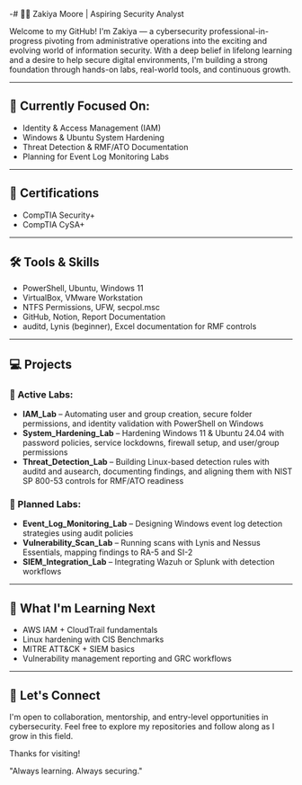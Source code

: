 -# 👋🏽 Zakiya Moore | Aspiring Security Analyst

Welcome to my GitHub! I'm Zakiya — a cybersecurity professional-in-progress pivoting from administrative operations into the exciting and evolving world of information security. With a deep belief in lifelong learning and a desire to help secure digital environments, I'm building a strong foundation through hands-on labs, real-world tools, and continuous growth.

---

## 🔐 Currently Focused On:

* Identity & Access Management (IAM)
* Windows & Ubuntu System Hardening
* Threat Detection & RMF/ATO Documentation
* Planning for Event Log Monitoring Labs

---

## 🧠 Certifications

* CompTIA Security+
* CompTIA CySA+

---

## 🛠️ Tools & Skills

* PowerShell, Ubuntu, Windows 11
* VirtualBox, VMware Workstation
* NTFS Permissions, UFW, secpol.msc
* GitHub, Notion, Report Documentation
* auditd, Lynis (beginner), Excel documentation for RMF controls

---

## 💻 Projects

### 🧪 Active Labs:

* **IAM\_Lab** – Automating user and group creation, secure folder permissions, and identity validation with PowerShell on Windows
* **System\_Hardening\_Lab** – Hardening Windows 11 & Ubuntu 24.04 with password policies, service lockdowns, firewall setup, and user/group permissions
* **Threat\_Detection\_Lab** – Building Linux-based detection rules with auditd and ausearch, documenting findings, and aligning them with NIST SP 800-53 controls for RMF/ATO readiness

### 📍 Planned Labs:

* **Event\_Log\_Monitoring\_Lab** – Designing Windows event log detection strategies using audit policies
* **Vulnerability\_Scan\_Lab** – Running scans with Lynis and Nessus Essentials, mapping findings to RA-5 and SI-2
* **SIEM\_Integration\_Lab** – Integrating Wazuh or Splunk with detection workflows

---

## 🌱 What I'm Learning Next

* AWS IAM + CloudTrail fundamentals
* Linux hardening with CIS Benchmarks
* MITRE ATT\&CK + SIEM basics
* Vulnerability management reporting and GRC workflows

---

## 🤝 Let's Connect

I'm open to collaboration, mentorship, and entry-level opportunities in cybersecurity. Feel free to explore my repositories and follow along as I grow in this field.

Thanks for visiting!

"Always learning. Always securing."



